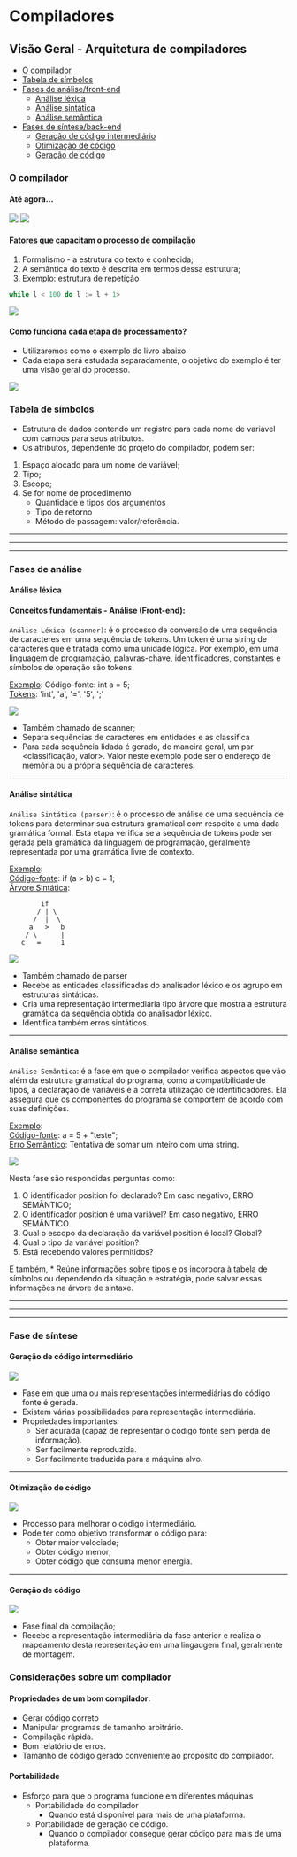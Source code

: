 # Compiladores
## Visão Geral - Arquitetura de compiladores

- [O compilador](#o-compilador)
- [Tabela de símbolos](#tabela-de-símbolos)
- [Fases de análise/front-end](#fases-de-análisefront-end)
  - [Análise léxica](#análise-léxica)
  - [Análise sintática](#análise-sintática)
  - [Análise semântica](#análise-semântica)
- [Fases de síntese/back-end](#fases-de-sínteseback-end)
  - [Geração de código intermediário](#geração-de-código-intermediário)
  - [Otimização de código](#otimização-de-código)
  - [Geração de código](#geração-de-código)


### O compilador
#### Até agora...
<img src="https://raw.githubusercontent.com/Compilers-INF0337-2024-1/studies/main/parte02/img01.png">

<img src="https://raw.githubusercontent.com/Compilers-INF0337-2024-1/studies/main/parte02/img02.png">


#### Fatores que capacitam o processo de compilação
1. Formalismo - a estrutura do texto é conhecida;
2. A semântica do texto é descrita em termos dessa estrutura;
3. Exemplo: estrutura de repetição
```c
while l < 100 do l := l + 1>
```

<img src="https://raw.githubusercontent.com/Compilers-INF0337-2024-1/studies/main/parte02/img03.png">

#### Como funciona cada etapa de processamento?
* Utilizaremos como o exemplo do livro abaixo.
* Cada etapa será estudada separadamente, o objetivo do exemplo é ter uma visão geral do processo.

<img src="https://raw.githubusercontent.com/Compilers-INF0337-2024-1/studies/main/parte02/img04.png">

### Tabela de símbolos
* Estrutura de dados contendo um registro para cada nome de variável com campos para seus atributos.
* Os atributos, dependente do projeto do compilador, podem ser:
1. Espaço alocado para um nome de variável;
2. Tipo;
3. Escopo;
4. Se for nome de procedimento
    * Quantidade e tipos dos argumentos
    * Tipo de retorno
    * Método de passagem: valor/referência.

<hr/>
<hr/>
<hr/>

### Fases de análise

#### Análise léxica
#### Conceitos fundamentais - Análise (Front-end):
```Análise Léxica (scanner)```: é o processo de conversão de uma sequência de caracteres em uma sequência de tokens. Um token é uma string de caracteres que é tratada como uma unidade lógica. Por exemplo, em uma linguagem de programação, palavras-chave, identificadores, constantes e símbolos de operação são tokens.

<u>Exemplo</u>:
Código-fonte: int a = 5;
<br/>
<u>Tokens</u>: 'int', 'a', '=', '5', ';'

<img src="https://raw.githubusercontent.com/Compilers-INF0337-2024-1/studies/main/parte02/img05.png">

* Também chamado de scanner;
* Separa sequências de caracteres em entidades e as classifica
* Para cada sequência lidada é gerado, de maneira geral, um par <classificação, valor>. Valor neste exemplo pode ser o endereço de memória ou a própria sequẽncia de caracteres.

<hr/>

#### Análise sintática
```Análise Sintática (parser)```: é o processo de análise de uma sequência de tokens para determinar sua estrutura gramatical com respeito a uma dada gramática formal. Esta etapa verifica se a sequência de tokens pode ser gerada pela gramática da linguagem de programação, geralmente representada por uma gramática livre de contexto.

<u>Exemplo</u>:
<br/><u>Código-fonte</u>: if (a > b) c = 1;
<br/><u>Árvore Sintática</u>:<br/>
```
        if
       / | \
      /  |  \
     a   >   b
    / \      |
   c   =     1
```

<img src="https://raw.githubusercontent.com/Compilers-INF0337-2024-1/studies/main/parte02/img06.png">

* Também chamado de parser
* Recebe as entidades classificadas do analisador léxico e os agrupo em estruturas sintáticas.
* Cria uma representação intermediária tipo árvore que mostra a estrutura gramática da sequência obtida do analisador léxico.
* Identifica também erros sintáticos.


<hr/>

#### Análise semântica


```Análise Semântica```: é a fase em que o compilador verifica aspectos que vão além da estrutura gramatical do programa, como a compatibilidade de tipos, a declaração de variáveis e a correta utilização de identificadores. Ela assegura que os componentes do programa se comportem de acordo com suas definições.

<u>Exemplo</u>:<br/>
<u>Código-fonte</u>: a = 5 + "teste";<br/>
<u>Erro Semântico</u>: Tentativa de somar um inteiro com uma string.

<img src="https://raw.githubusercontent.com/Compilers-INF0337-2024-1/studies/main/parte02/img07.png">

Nesta fase são respondidas perguntas como:
1. O identificador position foi declarado? Em caso negativo, ERRO SEMÂNTICO;
2. O identificador position é uma variável? Em caso negativo, ERRO SEMÂNTICO.
3. Qual o escopo da declaração da variável position é local? Global?
4. Qual o tipo da variável position?
5. Está recebendo valores permitidos?

E também,
    * Reúne informações sobre tipos e os incorpora à tabela de símbolos ou dependendo da situação e estratégia, pode salvar essas informações na árvore de sintaxe.


<hr/>
<hr/>
<hr/>

### Fase de síntese

#### Geração de código intermediário
<img src="https://raw.githubusercontent.com/Compilers-INF0337-2024-1/studies/main/parte02/img08.png">

* Fase em que uma ou mais representações intermediárias do código fonte é gerada.
* Existem várias possibilidades para representação intermediária.
* Propriedades importantes:
    * Ser acurada (capaz de representar o código fonte sem perda de informação).
    * Ser facilmente reproduzida.
    * Ser facilmente traduzida para a máquina alvo.

<hr/>


#### Otimização de código
<img src="https://raw.githubusercontent.com/Compilers-INF0337-2024-1/studies/main/parte02/img09.png">

* Processo para melhorar o código intermediário.
* Pode ter como objetivo transformar o código para:
    * Obter maior velociade;
    * Obter código menor;
    * Obter código que consuma menor energia.


<hr/>

#### Geração de código
<img src="https://raw.githubusercontent.com/Compilers-INF0337-2024-1/studies/main/parte02/img10.png">

* Fase final da compilação;
* Recebe a representação intermediária da fase anterior e realiza o mapeamento desta representação em uma lingaugem final, geralmente de montagem.


### Considerações sobre um compilador
#### Propriedades de um bom compilador:
* Gerar código correto
* Manipular programas de tamanho arbitrário.
* Compilação rápida.
* Bom relatório de erros.
* Tamanho de código gerado conveniente ao propósito do compilador.

#### Portabilidade
* Esforço para que o programa funcione em diferentes máquinas
    * Portabilidade do compilador
        * Quando está disponível para mais de uma plataforma.
    * Portabilidade de geração de código.
        * Quando o compilador consegue gerar código para mais de uma plataforma.

